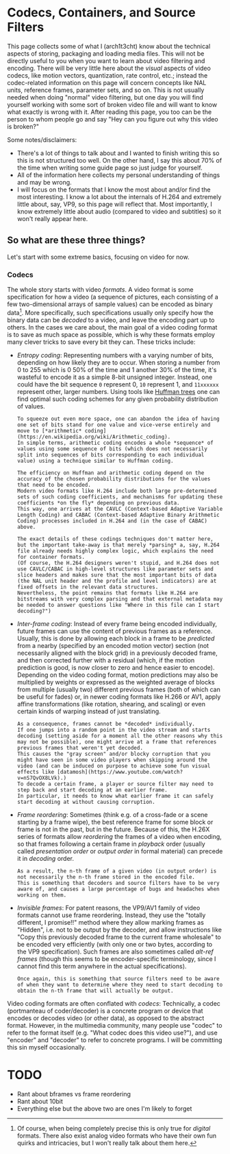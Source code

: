 # Codecs, Containers, and Source Filters

This page collects some of what I (arch1t3cht) know about the technical aspects of storing, packaging and loading media files.
This will not be directly useful to you when you want to learn about video filtering and encoding.
There will be very little here about the *visual* aspects of video codecs, like motion vectors, quantization, rate control, etc.;
instead the codec-related information on this page will concern concepts like NAL units, reference frames, parameter sets, and so on.
This is not usually needed when doing "normal" video filtering, but one day you will find yourself working with some sort of broken video file and will want to know what exactly is wrong with it.
After reading this page, you too can be the person to whom people go and say "Hey can you figure out why this video is broken?"

Some notes/disclaimers:

- There's a lot of things to talk about and I wanted to finish writing this so this is not structured too well.
  On the other hand, I say this about 70% of the time when writing some guide page so just judge for yourself.
- All of the information here collects my personal understanding of things and may be wrong.
- I will focus on the formats that I know the most about and/or find the most interesting.
  I know a lot about the internals of H.264 and extremely little about, say, VP9, so this page will reflect that.
  Most importantly, I know extremely little about audio (compared to video and subtitles) so it won't really appear here.

## So what are these three things?
Let's start with some extreme basics, focusing on video for now.

### Codecs
The whole story starts with video *formats*.
A video format is some specification for how a video (a sequence of pictures, each consisting of a few two-dimensional arrays of sample values) can be encoded as binary data[^binary].
More specifically, such specifications usually only specify how the binary data can be *decoded* to a video, and leave the encoding part up to others.
In the cases we care about, the main goal of a video coding format is to save as much space as possible,
which is why these formats employ many clever tricks to save every bit they can.
These tricks include:
[^binary]: Of course, when being completely precise this is only true for *digital* formats. There also exist analog video formats who have their own fun quirks and intricacies, but I won't really talk about them here.

- *Entropy coding*: Representing numbers with a varying number of bits, depending on how likely they are to occur.
      When storing a number from 0 to 255 which is 0 50% of the time and 1 another 30% of the time, it's wasteful to encode it as a simple 8-bit unsigned integer.
      Instead, one could have the bit sequence `0` represent 0, `10` represent 1, and `11xxxxxx` represent other, larger numbers.
      Using tools like [Huffman trees](https://en.wikipedia.org/wiki/Huffman_coding) one can find optimal such coding schemes for any given probability distribution of values.

      To squeeze out even more space, one can abandon the idea of having one set of bits stand for one value and vice-verse entirely and move to [*arithmetic* coding](https://en.wikipedia.org/wiki/Arithmetic_coding).
      In simple terms, arithmetic coding encodes a whole *sequence* of values using some sequence of bits (which does not necessarily split into sequences of bits corresponding to each individual value) using a technique similar to Huffman coding.

      The efficiency on Huffman and arithmetic coding depend on the accuracy of the chosen probability distributions for the values that need to be encoded.
      Modern video formats like H.264 include both large pre-determined sets of such coding coefficients, and mechanisms for updating these coefficients *on the fly* depending on previous data.
      This way, one arrives at the CAVLC (Context-based Adaptive Variable Length Coding) and CABAC (Context-based Adaptive Binary Arithmetic Coding) processes included in H.264 and (in the case of CABAC) above.

      The exact details of these codings techniques don't matter here, but the important take-away is that merely *parsing* a, say, H.264 file already needs highly complex logic, which explains the need for container formats.
      (Of course, the H.264 designers weren't stupid, and H.264 does not use CAVLC/CABAC in high-level structures like parameter sets and slice headers and makes sure that the most important bits of data (the NAL unit header and the profile and level indicators) are at fixed offsets in the relevant data structures.
      Nevertheless, the point remains that formats like H.264 are bitstreams with very complex parsing and that external metadata may be needed to answer questions like "Where in this file can I start decoding?")

- *Inter-frame coding*: Instead of every frame being encoded individually, future frames can use the content of previous frames as a reference.
      Usually, this is done by allowing each block in a frame to be *predicted* from a nearby (specified by an encoded motion vector) section (not necessarily aligned with the block grid) in a previously decoded frame,
      and then corrected further with a residual (which, if the motion prediction is good, is now closer to zero and hence easier to encode).
      Depending on the video coding format, motion predictions may also be multiplied by weights or expressed as the weighted average of blocks from multiple (usually two) different previous frames (both of which can be useful for fades) or, in newer coding formats like H.266 or AV1, apply affine transformations (like rotation, shearing, and scaling) or even certain kinds of warping instead of just translating.

      As a consequence, frames cannot be *decoded* individually.
      If one jumps into a random point in the video stream and starts decoding (setting aside for a moment all the other reasons why this may not be possible), one might arrive at a frame that references previous frames that weren't yet decoded.
      This causes the "gray screen" and/or blocky corruption that you might have seen in some video players when skipping around the video (and can be induced on purpose to achieve some fun visual effects like [datamosh](https://www.youtube.com/watch?v=nS7QvOX8LVk).)
      To decode a certain frame, a player or source filter may need to step back and start decoding at an earlier frame.
      In particular, it needs to know what earlier frame it can safely start decoding at without causing corruption.

- *Frame reordering*: Sometimes (think e.g. of a cross-fade or a scene starting by a frame wipe), the best reference frame for some block or frame is not in the past, but in the future.
      Because of this, the H.26X series of formats allow *reordering* the frames of a video when encoding, so that frames following a certain frame in *playback* order (usually called *presentation order* or *output order* in formal material) can precede it in *decoding* order.

      As a result, the n-th frame of a given video (in output order) is not necessarily the n-th frame stored in the encoded file.
      This is something that decoders and source filters have to be very aware of, and causes a large percentage of bugs and headaches when working on them.

- *Invisible frames*: For patent reasons, the VP9/AV1 family of video formats cannot use frame reordering.
      Instead, they use the "totally different, I promise!!" method where they allow marking frames as "Hidden", i.e. not to be output by the decoder, and allow instructions like "Copy this previously decoded frame to the current frame wholesale" to be encoded very efficiently (with only one or two bytes, according to the VP9 specification).
      Such frames are also sometimes called *alt-ref frames* (though this seems to be encoder-specific terminology, since I cannot find this term anywhere in the actual specifications).

      Once again, this is something that source filters need to be aware of when they want to determine where they need to start decoding to obtain the n-th frame that will actually be output.

Video coding formats are often conflated with *codecs*:
Technically, a codec (portmanteau of coder/decoder) is a concrete program or device that encodes or decodes video (or other data), as opposed to the abstract format.
However, in the multimedia community, many people use "codec" to refer to the format itself (e.g. "What codec does this video use?"), and use "encoder" and "decoder" to refer to concrete programs.
I will be committing this sin myself occasionally.


# TODO
- Rant about bframes vs frame reordering
- Rant about 10bit
- Everything else but the above two are ones I'm likely to forget
